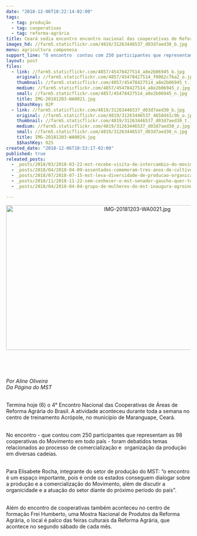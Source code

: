```yaml
---
date: "2018-12-06T10:22:14-02:00"
tags:
  - tag: produção
  - tag: cooperativas
  - tag: reforma-agrária
title: Ceará sedia encontro encontro nacional das cooperativas de Reforma Agrária
images_hd: //farm5.staticflickr.com/4819/31263446537_d03d7aed30_b.jpg
menu: agricultura camponesa
support_line: "O encontro  contou com 250 participantes que representam as 98 cooperativas do Movimento em todo país "
layout: post
files:
  - link: //farm5.staticflickr.com/4857/45478427514_a8e2b06945_b.jpg
    original: //farm5.staticflickr.com/4857/45478427514_f0062c76a2_o.jpg
    thumbnail: //farm5.staticflickr.com/4857/45478427514_a8e2b06945_t.jpg
    medium: //farm5.staticflickr.com/4857/45478427514_a8e2b06945_z.jpg
    small: //farm5.staticflickr.com/4857/45478427514_a8e2b06945_n.jpg
    title: IMG-20181203-WA0021.jpg
    $$hashKey: 02P
  - link: //farm5.staticflickr.com/4819/31263446537_d03d7aed30_b.jpg
    original: //farm5.staticflickr.com/4819/31263446537_4650d41c9b_o.jpg
    thumbnail: //farm5.staticflickr.com/4819/31263446537_d03d7aed30_t.jpg
    medium: //farm5.staticflickr.com/4819/31263446537_d03d7aed30_z.jpg
    small: //farm5.staticflickr.com/4819/31263446537_d03d7aed30_n.jpg
    title: IMG-20181203-WA0024.jpg
    $$hashKey: 02S
created_date: "2018-12-06T10:53:17-02:00"
published: true
releated_posts:
  - _posts/2018/03/2018-03-22-mst-recebe-visita-de-intercambio-do-movimento-de-reconstrucao-rural.md
  - _posts/2018/04/2018-04-09-assentados-comemoram-tres-anos-de-cultivo-de-feijao-organico-no-rs.md
  - _posts/2018/07/2018-07-15-mst-leva-diversidade-de-producao-organica-em-eventos-de-economia-solidaria.md
  - _posts/2018/11/2018-11-22-sem-conhecer-o-mst-senador-gaucho-quer-torna-lo-terrorista.md
  - _posts/2018/04/2018-04-04-grupo-de-mulheres-do-mst-inaugura-agroindustria-no-espirito-santo.md

---
```

<p style="text-align:center"><img alt="IMG-20181203-WA0021.jpg" height="394" src="//farm5.staticflickr.com/4857/45478427514_a8e2b06945_b.jpg" width="700" /></p>

<p>&nbsp;</p>

<p>&nbsp;</p>

<p><em>Por Aline Oliveira<br />
Da P&aacute;gina do MST&nbsp;</em></p>

<p><br />
Termina hoje (6) o 4&deg;&nbsp;Encontro Nacional das Cooperativas de &Aacute;reas de Reforma Agr&aacute;ria do Brasil. A atividade aconteceu durante toda a semana&nbsp;no centro de treinamento Acr&oacute;pole, no munic&iacute;pio de Maranguape, Cear&aacute;.</p>

<p><br />
No&nbsp;encontro -&nbsp;que contou&nbsp;com 250 participantes que representam as 98 cooperativas do Movimento em todo pa&iacute;s -&nbsp;foram&nbsp;debatidos&nbsp;temas relacionados ao processo de comercializa&ccedil;&atilde;o e&nbsp;&nbsp;organiza&ccedil;&atilde;o da produ&ccedil;&atilde;o em diversas cadeias.</p>

<p><br />
Para Elisabete Rocha, integrante do setor de produ&ccedil;&atilde;o do MST: &ldquo;o encontro &eacute; um espa&ccedil;o importante, pois &eacute; onde os estados conseguem dialogar sobre a&nbsp;produ&ccedil;&atilde;o e a comercializa&ccedil;&atilde;o do Movimento, al&eacute;m de discutir a organicidade e a&nbsp;atua&ccedil;&atilde;o do setor diante do pr&oacute;ximo per&iacute;odo do pa&iacute;s&quot;.</p>

<p><br />
Al&eacute;m do encontro de cooperativas tamb&eacute;m aconteceu no centro de forma&ccedil;&atilde;o Frei Humberto, uma Mostra Nacional de Produtos da Reforma Agr&aacute;ria, o local &eacute; palco das feiras culturais da Reforma Agr&aacute;ria, que acontece no segundo s&aacute;bado de cada m&ecirc;s.</p>

<p>&nbsp;</p>
